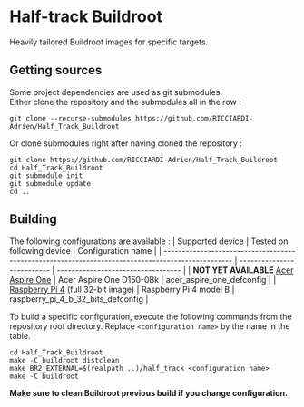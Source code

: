 # Half-track Buildroot

Heavily tailored Buildroot images for specific targets.

## Getting sources

Some project dependencies are used as git submodules.  
Either clone the repository and the submodules all in the row :
```
git clone --recurse-submodules https://github.com/RICCIARDI-Adrien/Half_Track_Buildroot
```
Or clone submodules right after having cloned the repository :
```
git clone https://github.com/RICCIARDI-Adrien/Half_Track_Buildroot
cd Half_Track_Buildroot
git submodule init
git submodule update
cd ..
```

## Building

The following configurations are available :
| Supported device                                                                                  | Tested on following device | Configuration name                 |
| ------------------------------------------------------------------------------------------------- | -------------------------- | ---------------------------------- |
| **NOT YET AVAILABLE** [Acer Aspire One](https://en.wikipedia.org/wiki/Acer_Aspire_One)            | Acer Aspire One D150-0Bk   | acer_aspire_one_defconfig          |
| [Raspberry Pi 4](https://www.raspberrypi.org/products/raspberry-pi-4-model-b) (full 32-bit image) | Raspberry Pi 4 model B     | raspberry_pi_4_b_32_bits_defconfig |

To build a specific configuration, execute the following commands from the repository root directory. Replace `<configuration name>` by the name in the table.
```
cd Half_Track_Buildroot
make -C buildroot distclean
make BR2_EXTERNAL=$(realpath ..)/half_track <configuration name>
make -C buildroot
```

**Make sure to clean Buildroot previous build if you change configuration.**
